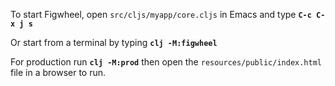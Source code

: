 To start Figwheel, open `src/cljs/myapp/core.cljs` in Emacs and type <b>`C-c C-x j s`</b>

Or start from a terminal by typing <b>`clj -M:figwheel`</b>

For production run <b>`clj -M:prod`</b> then open the `resources/public/index.html` file in a browser to run.
